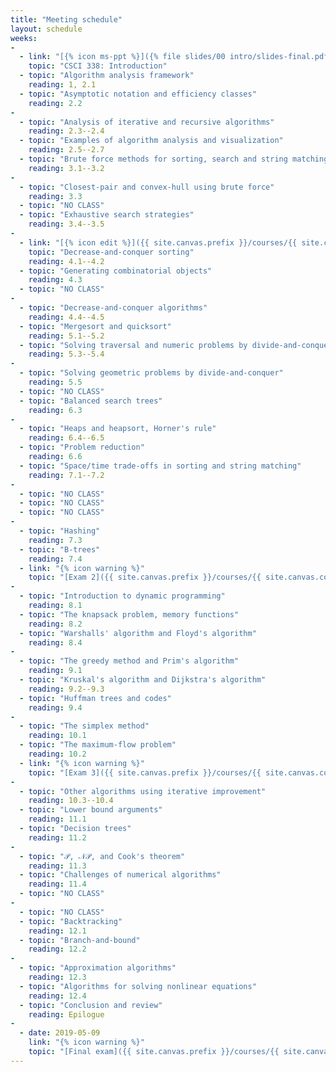 ```yaml
---
title: "Meeting schedule"
layout: schedule
weeks:
-
  - link: "[{% icon ms-ppt %}]({% file slides/00 intro/slides-final.pdf %})"
    topic: "CSCI 338: Introduction"
  - topic: "Algorithm analysis framework"
    reading: 1, 2.1
  - topic: "Asymptotic notation and efficiency classes"
    reading: 2.2
-
  - topic: "Analysis of iterative and recursive algorithms"
    reading: 2.3--2.4
  - topic: "Examples of algorithm analysis and visualization"
    reading: 2.5--2.7
  - topic: "Brute force methods for sorting, search and string matching"
    reading: 3.1--3.2
-
  - topic: "Closest-pair and convex-hull using brute force"
    reading: 3.3
  - topic: "NO CLASS"
  - topic: "Exhaustive search strategies"
    reading: 3.4--3.5
-
  - link: "[{% icon edit %}]({{ site.canvas.prefix }}/courses/{{ site.canvas.course }}/assignments/{% assignment Assignment 1 %})"
    topic: "Decrease-and-conquer sorting"
    reading: 4.1--4.2
  - topic: "Generating combinatorial objects"
    reading: 4.3
  - topic: "NO CLASS"
-
  - topic: "Decrease-and-conquer algorithms"
    reading: 4.4--4.5
  - topic: "Mergesort and quicksort"
    reading: 5.1--5.2
  - topic: "Solving traversal and numeric problems by divide-and-conquer"
    reading: 5.3--5.4
-
  - topic: "Solving geometric problems by divide-and-conquer"
    reading: 5.5
  - topic: "NO CLASS"
  - topic: "Balanced search trees"
    reading: 6.3
-
  - topic: "Heaps and heapsort, Horner's rule"
    reading: 6.4--6.5
  - topic: "Problem reduction"
    reading: 6.6
  - topic: "Space/time trade-offs in sorting and string matching"
    reading: 7.1--7.2
-
  - topic: "NO CLASS"
  - topic: "NO CLASS"
  - topic: "NO CLASS"
-
  - topic: "Hashing"
    reading: 7.3
  - topic: "B-trees"
    reading: 7.4
  - link: "{% icon warning %}"
    topic: "[Exam 2]({{ site.canvas.prefix }}/courses/{{ site.canvas.course }}/assignments/{% assignment Exam 2 %})"
-
  - topic: "Introduction to dynamic programming"
    reading: 8.1
  - topic: "The knapsack problem, memory functions"
    reading: 8.2
  - topic: "Warshalls' algorithm and Floyd's algorithm"
    reading: 8.4
-
  - topic: "The greedy method and Prim's algorithm"
    reading: 9.1
  - topic: "Kruskal's algorithm and Dijkstra's algorithm"
    reading: 9.2--9.3
  - topic: "Huffman trees and codes"
    reading: 9.4
-
  - topic: "The simplex method"
    reading: 10.1
  - topic: "The maximum-flow problem"
    reading: 10.2
  - link: "{% icon warning %}"
    topic: "[Exam 3]({{ site.canvas.prefix }}/courses/{{ site.canvas.course }}/assignments/{% assignment Exam 3 %})"
-
  - topic: "Other algorithms using iterative improvement"
    reading: 10.3--10.4
  - topic: "Lower bound arguments"
    reading: 11.1
  - topic: "Decision trees"
    reading: 11.2
-
  - topic: "𝒫, 𝒩𝒫, and Cook's theorem"
    reading: 11.3
  - topic: "Challenges of numerical algorithms"
    reading: 11.4
  - topic: "NO CLASS"
-
  - topic: "NO CLASS"
  - topic: "Backtracking"
    reading: 12.1
  - topic: "Branch-and-bound"
    reading: 12.2
-
  - topic: "Approximation algorithms"
    reading: 12.3
  - topic: "Algorithms for solving nonlinear equations"
    reading: 12.4
  - topic: "Conclusion and review"
    reading: Epilogue
-
  - date: 2019-05-09
    link: "{% icon warning %}"
    topic: "[Final exam]({{ site.canvas.prefix }}/courses/{{ site.canvas.course }}/assignments/{% assignment Final exam %})"
---
```

